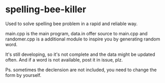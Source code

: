 # spelling-bee-killer
Used to solve spelling bee problem in a rapid and reliable way.

main.cpp is the main program, data.in offer source to main.cpp and randomer.cpp is a additional module to inspire you by generating random word.

It's still developing, so it's not complete and the data might be updated often. And if a word is not available, post it in issue, plz.

Ps. sometimes the declension are not included, you need to change the form by yourself.
